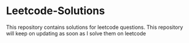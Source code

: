# Leetcode-Solutions
This repository contains solutions for leetcode questions. This repository will keep on updating as soon as I solve them on leetcode
